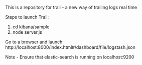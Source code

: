 This is a repository for trail - a new way of trailing logs real time

Steps to launch Trail:
1. cd kibana/sample
2. node server.js
 
Go to a browser and launch: http://localhost:8000/index.html#/dashboard/file/logstash.json

Note - Ensure that elastic-search is running on localhost:9200
